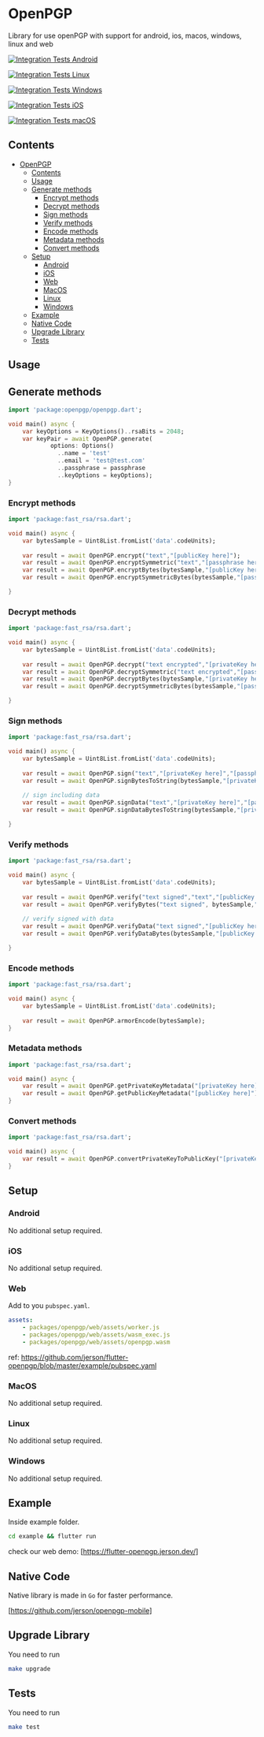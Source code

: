 # OpenPGP

Library for use openPGP with support for android, ios, macos, windows, linux and web

[![Integration Tests Android](https://github.com/jerson/flutter-openpgp/actions/workflows/tests_android.yml/badge.svg)](https://github.com/jerson/flutter-openpgp/actions/workflows/tests_android.yml)

[![Integration Tests Linux](https://github.com/jerson/flutter-openpgp/actions/workflows/tests_linux.yml/badge.svg)](https://github.com/jerson/flutter-openpgp/actions/workflows/tests_linux.yml)

[![Integration Tests Windows](https://github.com/jerson/flutter-openpgp/actions/workflows/tests_windows.yml/badge.svg)](https://github.com/jerson/flutter-openpgp/actions/workflows/tests_windows.yml)

[![Integration Tests iOS](https://github.com/jerson/flutter-openpgp/actions/workflows/tests_ios.yml/badge.svg)](https://github.com/jerson/flutter-openpgp/actions/workflows/tests_ios.yml)

[![Integration Tests macOS](https://github.com/jerson/flutter-openpgp/actions/workflows/tests_macos.yml/badge.svg)](https://github.com/jerson/flutter-openpgp/actions/workflows/tests_macos.yml)
## Contents
 
- [OpenPGP](#openpgp)
  - [Contents](#contents)
  - [Usage](#usage)
  - [Generate methods](#generate-methods)
    - [Encrypt methods](#encrypt-methods)
    - [Decrypt methods](#decrypt-methods)
    - [Sign methods](#sign-methods)
    - [Verify methods](#verify-methods)
    - [Encode methods](#encode-methods)
    - [Metadata methods](#metadata-methods)
    - [Convert methods](#convert-methods)
  - [Setup](#setup)
    - [Android](#android)
    - [iOS](#ios)
    - [Web](#web)
    - [MacOS](#macos)
    - [Linux](#linux)
    - [Windows](#windows)
  - [Example](#example)
  - [Native Code](#native-code)
  - [Upgrade Library](#upgrade-library)
  - [Tests](#tests)

## Usage

## Generate methods
```dart
import 'package:openpgp/openpgp.dart';

void main() async {
    var keyOptions = KeyOptions()..rsaBits = 2048;
    var keyPair = await OpenPGP.generate(
            options: Options()
              ..name = 'test'
              ..email = 'test@test.com'
              ..passphrase = passphrase
              ..keyOptions = keyOptions);
}
```

### Encrypt methods

```dart
import 'package:fast_rsa/rsa.dart';

void main() async {
    var bytesSample = Uint8List.fromList('data'.codeUnits);
    
    var result = await OpenPGP.encrypt("text","[publicKey here]");
    var result = await OpenPGP.encryptSymmetric("text","[passphrase here]");
    var result = await OpenPGP.encryptBytes(bytesSample,"[publicKey here]");
    var result = await OpenPGP.encryptSymmetricBytes(bytesSample,"[passphrase here]");

}

```

### Decrypt methods

```dart
import 'package:fast_rsa/rsa.dart';

void main() async {
    var bytesSample = Uint8List.fromList('data'.codeUnits);
    
    var result = await OpenPGP.decrypt("text encrypted","[privateKey here]","[passphrase here]");
    var result = await OpenPGP.decryptSymmetric("text encrypted","[passphrase here]");
    var result = await OpenPGP.decryptBytes(bytesSample,"[privateKey here]","[passphrase here]");
    var result = await OpenPGP.decryptSymmetricBytes(bytesSample,"[passphrase here]");

}
```

### Sign methods

```dart
import 'package:fast_rsa/rsa.dart';

void main() async {
    var bytesSample = Uint8List.fromList('data'.codeUnits);
    
    var result = await OpenPGP.sign("text","[privateKey here]","[passphrase here]");
    var result = await OpenPGP.signBytesToString(bytesSample,"[privateKey here]","[passphrase here]");
    
    // sign including data
    var result = await OpenPGP.signData("text","[privateKey here]","[passphrase here]");
    var result = await OpenPGP.signDataBytesToString(bytesSample,"[privateKey here]","[passphrase here]");

}

```

### Verify methods

```dart
import 'package:fast_rsa/rsa.dart';

void main() async {
    var bytesSample = Uint8List.fromList('data'.codeUnits);
    
    var result = await OpenPGP.verify("text signed","text","[publicKey here]");
    var result = await OpenPGP.verifyBytes("text signed", bytesSample,"[publicKey here]");
    
    // verify signed with data
    var result = await OpenPGP.verifyData("text signed","[publicKey here]");
    var result = await OpenPGP.verifyDataBytes(bytesSample,"[publicKey here]");

}

```

### Encode methods

```dart
import 'package:fast_rsa/rsa.dart';

void main() async {
    var bytesSample = Uint8List.fromList('data'.codeUnits);
    
    var result = await OpenPGP.armorEncode(bytesSample);
}

```


### Metadata methods

```dart
import 'package:fast_rsa/rsa.dart';

void main() async {
    var result = await OpenPGP.getPrivateKeyMetadata("[privateKey here]");
    var result = await OpenPGP.getPublicKeyMetadata("[publicKey here]");
}

```


### Convert methods

```dart
import 'package:fast_rsa/rsa.dart';

void main() async {
    var result = await OpenPGP.convertPrivateKeyToPublicKey("[privateKey here]");
}

```

## Setup

### Android

No additional setup required.

### iOS

No additional setup required.

### Web

Add to you `pubspec.yaml`.

```yaml
assets:
    - packages/openpgp/web/assets/worker.js
    - packages/openpgp/web/assets/wasm_exec.js
    - packages/openpgp/web/assets/openpgp.wasm
```

ref: https://github.com/jerson/flutter-openpgp/blob/master/example/pubspec.yaml

### MacOS

No additional setup required.

### Linux

No additional setup required.

### Windows

No additional setup required.

## Example

Inside example folder.

```bash
cd example && flutter run
```

check our web demo: [https://flutter-openpgp.jerson.dev/]

## Native Code

Native library is made in `Go` for faster performance.

[https://github.com/jerson/openpgp-mobile]

## Upgrade Library

You need to run 
```bash
make upgrade
```

## Tests

You need to run 
```bash
make test
```
